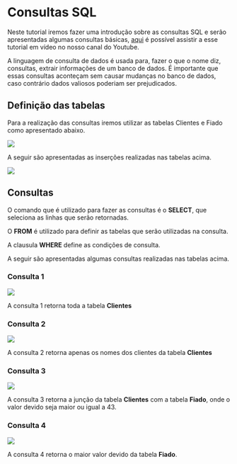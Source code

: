 # Consultas SQL

Neste tutorial iremos fazer uma introdução sobre as consultas SQL e serão apresentadas algumas consultas básicas, [aqui](https://youtu.be/XR7tiacPDWw) é possível assistir a esse tutorial em vídeo no nosso canal do Youtube. 

A linguagem de consulta de dados é usada para, fazer o que o nome diz, consultas, extrair informações de um banco de dados. É importante que essas consultas aconteçam sem causar mudanças no banco de dados, caso contrário dados valiosos poderiam ser prejudicados. 

## Definição das tabelas

Para a realização das consultas iremos utilizar as tabelas Clientes e Fiado como apresentado abaixo.

![](https://github.com/ciencia-de-dados-pratica/GEAM-basico/blob/master/2020/Bruno-Consultas-SQL/Imagens/Criacao.png)  

A seguir são apresentadas as inserções realizadas nas tabelas acima.

![](https://github.com/ciencia-de-dados-pratica/GEAM-basico/blob/master/2020/Bruno-Consultas-SQL/Imagens/Insercao.png)   

##  Consultas

O comando que é utilizado para fazer as consultas é o **SELECT**, que seleciona as linhas que serão retornadas. 

O **FROM** é utilizado para definir as tabelas que serão utilizadas na consulta.

A clausula **WHERE** define as condições de consulta.

A seguir são apresentadas algumas consultas realizadas nas tabelas acima.

### Consulta 1
![](https://github.com/ciencia-de-dados-pratica/GEAM-basico/blob/master/2020/Bruno-Consultas-SQL/Imagens/Consulta1.png)

A consulta 1 retorna toda a tabela **Clientes**

### Consulta 2
![](https://github.com/ciencia-de-dados-pratica/GEAM-basico/blob/master/2020/Bruno-Consultas-SQL/Imagens/Consulta2.png)

A consulta 2 retorna apenas os nomes dos clientes da tabela **Clientes**

### Consulta 3
![](https://github.com/ciencia-de-dados-pratica/GEAM-basico/blob/master/2020/Bruno-Consultas-SQL/Imagens/Consulta3.png)

A consulta 3 retorna a junção da tabela **Clientes** com a tabela **Fiado**, onde o valor devido seja maior ou igual a 43.

### Consulta 4
![](https://github.com/ciencia-de-dados-pratica/GEAM-basico/blob/master/2020/Bruno-Consultas-SQL/Imagens/Consulta4.png)

A consulta 4 retorna o maior valor devido da tabela **Fiado**.


